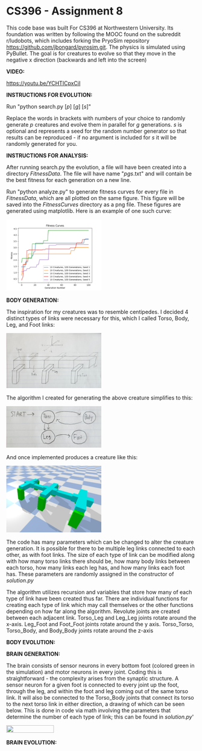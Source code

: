 # CS396 - Assignment 8
This code base was built For CS396 at Northwestern University. Its foundation was written by following the MOOC found on the subreddit r/ludobots, which includes forking the PryoSim repository https://github.com/jbongard/pyrosim.git. The physics is simulated using PyBullet. The goal is for creatures to evolve so that they move in the negative x direction (backwards and left into the screen)

**VIDEO:**

https://youtu.be/YCHTICpxCiI

**INSTRUCTIONS FOR EVOLUTION:** 

Run "python search.py [*p*] [*g*] [*s*]" 

Replace the words in brackets with numbers of your choice to randomly generate *p* creatures and evolve them in parallel for *g* generations. *s* is optional and represents a seed for the random number generator so that results can be reproduced - if no argument is included for *s* it will be randomly generated for you.

**INSTRUCTIONS FOR ANALYSIS:**

After running search.py the evolution, a file will have been created into a directory *FitnessData*. The file will have name "*p*_*g*_*s*.txt" and will contain be the best fitness for each generation on a new line.

Run "python analyze.py" to generate fitness curves for every file in *FitnessData*, which are all plotted on the same figure. This figure will be saved into the *FitnessCurves* directory as a png file. These figures are generated using matplotlib. Here is an example of one such curve:

<img src="FitnessCurves/Curve1.png" width="50%" height="50%">

**BODY GENERATION:**

The inspiration for my creatures was to resemble centipedes. I decided 4 distinct types of links were necessary for this, which I called Torso, Body, Leg, and Foot links:

<img src="ReadmeImages/PhenotypeDiagram.jpg" width="50%" height="50%">

The algorithm I created for generating the above creature simplifies to this:

<img src="ReadmeImages/GenerationDiagram.jpg" width="50%" height="50%">

And once implemented produces a creature like this:

<img src="ReadmeImages/ExampleCreature.png" width="50%" height="50%">

The code has many parameters which can be changed to alter the creature generation. It is possible for there to be multiple leg links connected to each other, as with foot links. The size of each type of link can be modified along with how many torso links there should be, how many body links between each torso, how many links each leg has, and how many links each foot has. These parameters are randomly assigned in the constructor of *solution.py*

The algorithm utilizes recursion and variables that store how many of each type of link have been created thus far. There are individual functions for creating each type of link which may call themselves or the other functions depending on how far along the algorithm. Revolute joints are created between each adjacent link. Torso_Leg and Leg_Leg joints rotate around the x-axis. Leg_Foot and Foot_Foot joints rotate around the y axis. Torso_Torso, Torso_Body, and Body_Body joints rotate 
around the z-axis

**BODY EVOLUTION:**

**BRAIN GENERATION:**

The brain consists of sensor neurons in every bottom foot (colored green in the simulation) and motor neurons in every joint. Coding this is straightforward - the complexity arises from the synaptic structure. A sensor neuron for a given foot is connected to every joint up the foot, through the leg, and within the foot and leg coming out of the same torso link. It will also be connected to the Torso_Body joints that connect its torso to the next torso link in either direction, a drawing of which can be seen below. This is done in code via math involving the parameters that determine the number of each type of link; this can be found in *solution.py*'


<img src="ReadmeImages/SyanpseStructure.jpg" width="50%" height="50%">

**BRAIN EVOLUTION:**
